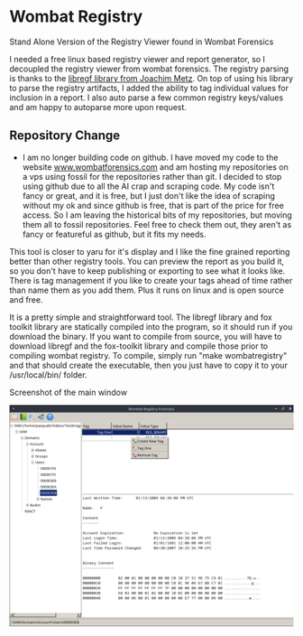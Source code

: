 # Wombat Registry
Stand Alone Version of the Registry Viewer found in Wombat Forensics

I needed a free linux based registry viewer and report generator, so I decoupled the registry viewer from wombat forensics.
The registry parsing is thanks to the [libregf library from Joachim Metz](https://github.com/libyal/libregf).
On top of using his library to parse the registry artifacts, I added the ability to tag individual values for inclusion in a report.
I also auto parse a few common registry keys/values and am happy to autoparse more upon request.

## Repository Change
* I am no longer building code on github. I have moved my code to the website www.wombatforensics.com and am hosting my repositories on a vps using fossil for the repositories rather than git. I decided to stop using github due to all the AI crap and scraping code. My code isn't fancy or great, and it is free, but I just don't like the idea of scraping without my ok and since github is free, that is part of the price for free access. So I am leaving the historical bits of my repositories, but moving them all to fossil repositories. Feel free to check them out, they aren't as fancy or featureful as github, but it fits my needs.

This tool is closer to yaru for it's display and I like the fine grained reporting better than other registry tools.
You can preview the report as you build it, so you don't have to keep publishing or exporting to see what it looks like.
There is tag management if you like to create your tags ahead of time rather than name them as you add them.
Plus it runs on linux and is open source and free.

It is a pretty simple and straightforward tool.
The libregf library and fox toolkit library are statically compiled into the program, so it should run if you download the binary.
If you want to compile from source, you will have to download libregf and the fox-toolkit library and compile those prior to compiling wombat registry. To compile, simply run "make wombatregistry" and that should create the executable, then you just have to copy it to your /usr/local/bin/ folder.

Screenshot of the main window

![Main Window](./resources/mainwindow.png)
